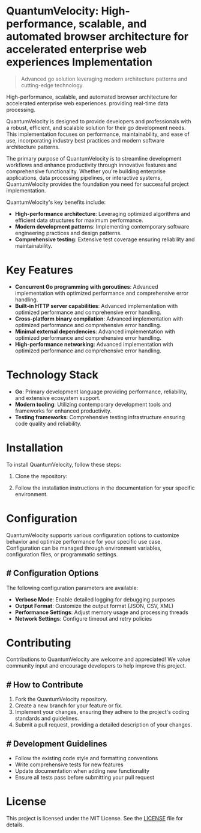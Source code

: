 <!-- fallback_QuantumVelocity_20250727050649_27967 -->

# QuantumVelocity: High-performance, scalable, and automated browser architecture for accelerated enterprise web experiences Implementation
> Advanced go solution leveraging modern architecture patterns and cutting-edge technology.

High-performance, scalable, and automated browser architecture for accelerated enterprise web experiences. providing real-time data processing.

QuantumVelocity is designed to provide developers and professionals with a robust, efficient, and scalable solution for their go development needs. This implementation focuses on performance, maintainability, and ease of use, incorporating industry best practices and modern software architecture patterns.

The primary purpose of QuantumVelocity is to streamline development workflows and enhance productivity through innovative features and comprehensive functionality. Whether you're building enterprise applications, data processing pipelines, or interactive systems, QuantumVelocity provides the foundation you need for successful project implementation.

QuantumVelocity's key benefits include:

* **High-performance architecture**: Leveraging optimized algorithms and efficient data structures for maximum performance.
* **Modern development patterns**: Implementing contemporary software engineering practices and design patterns.
* **Comprehensive testing**: Extensive test coverage ensuring reliability and maintainability.

# Key Features

* **Concurrent Go programming with goroutines**: Advanced implementation with optimized performance and comprehensive error handling.
* **Built-in HTTP server capabilities**: Advanced implementation with optimized performance and comprehensive error handling.
* **Cross-platform binary compilation**: Advanced implementation with optimized performance and comprehensive error handling.
* **Minimal external dependencies**: Advanced implementation with optimized performance and comprehensive error handling.
* **High-performance networking**: Advanced implementation with optimized performance and comprehensive error handling.

# Technology Stack

* **Go**: Primary development language providing performance, reliability, and extensive ecosystem support.
* **Modern tooling**: Utilizing contemporary development tools and frameworks for enhanced productivity.
* **Testing frameworks**: Comprehensive testing infrastructure ensuring code quality and reliability.

# Installation

To install QuantumVelocity, follow these steps:

1. Clone the repository:


2. Follow the installation instructions in the documentation for your specific environment.

# Configuration

QuantumVelocity supports various configuration options to customize behavior and optimize performance for your specific use case. Configuration can be managed through environment variables, configuration files, or programmatic settings.

## # Configuration Options

The following configuration parameters are available:

* **Verbose Mode**: Enable detailed logging for debugging purposes
* **Output Format**: Customize the output format (JSON, CSV, XML)
* **Performance Settings**: Adjust memory usage and processing threads
* **Network Settings**: Configure timeout and retry policies

# Contributing

Contributions to QuantumVelocity are welcome and appreciated! We value community input and encourage developers to help improve this project.

## # How to Contribute

1. Fork the QuantumVelocity repository.
2. Create a new branch for your feature or fix.
3. Implement your changes, ensuring they adhere to the project's coding standards and guidelines.
4. Submit a pull request, providing a detailed description of your changes.

## # Development Guidelines

* Follow the existing code style and formatting conventions
* Write comprehensive tests for new features
* Update documentation when adding new functionality
* Ensure all tests pass before submitting your pull request

# License

This project is licensed under the MIT License. See the [LICENSE](https://github.com/marcmotta/QuantumVelocity/blob/main/LICENSE) file for details.
